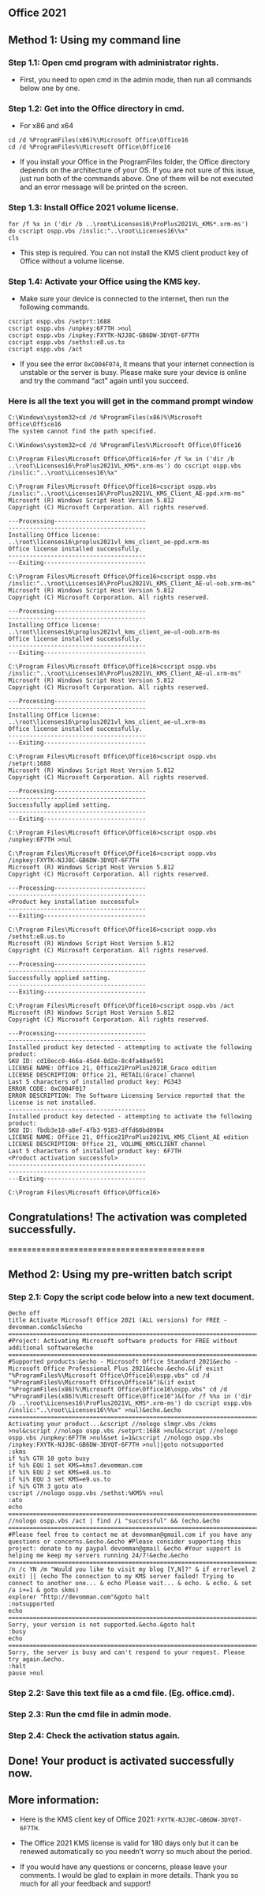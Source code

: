 ## Office 2021
## Method 1: Using my command line
### Step 1.1: Open cmd program with administrator rights.
- First, you need to open cmd in the admin mode, then run all commands below one by one.
### Step 1.2: Get into the Office directory in cmd.
- For x86 and x64 
```
cd /d %ProgramFiles(x86)%\Microsoft Office\Office16
cd /d %ProgramFiles%\Microsoft Office\Office16
```
- If you install your Office in the ProgramFiles folder, the Office directory depends on the architecture of your OS. If you are not sure of this issue, just run both of the commands above. One of them will be not executed and an error message will be printed on the screen.
### Step 1.3: Install Office 2021 volume license.
```
for /f %x in ('dir /b ..\root\Licenses16\ProPlus2021VL_KMS*.xrm-ms') do cscript ospp.vbs /inslic:"..\root\Licenses16\%x"
cls
```
- This step is required. You can not install the KMS client product key of Office without a volume license.
### Step 1.4: Activate your Office using the KMS key.
- Make sure your device is connected to the internet, then run the following commands.
```
cscript ospp.vbs /setprt:1688
cscript ospp.vbs /unpkey:6F7TH >nul
cscript ospp.vbs /inpkey:FXYTK-NJJ8C-GB6DW-3DYQT-6F7TH
cscript ospp.vbs /sethst:e8.us.to
cscript ospp.vbs /act

```
- If you see the error `0xC004F074`, it means that your internet connection is unstable or the server is busy. Please make sure your device is online and try the command “act” again until you succeed.
### Here is all the text you will get in the command prompt window
```
C:\Windows\system32>cd /d %ProgramFiles(x86)%\Microsoft Office\Office16
The system cannot find the path specified.

C:\Windows\system32>cd /d %ProgramFiles%\Microsoft Office\Office16

C:\Program Files\Microsoft Office\Office16>for /f %x in ('dir /b ..\root\Licenses16\ProPlus2021VL_KMS*.xrm-ms') do cscript ospp.vbs /inslic:"..\root\Licenses16\%x"

C:\Program Files\Microsoft Office\Office16>cscript ospp.vbs /inslic:"..\root\Licenses16\ProPlus2021VL_KMS_Client_AE-ppd.xrm-ms"
Microsoft (R) Windows Script Host Version 5.812
Copyright (C) Microsoft Corporation. All rights reserved.

---Processing--------------------------
---------------------------------------
Installing Office license: ..\root\licenses16\proplus2021vl_kms_client_ae-ppd.xrm-ms
Office license installed successfully.
---------------------------------------
---Exiting-----------------------------

C:\Program Files\Microsoft Office\Office16>cscript ospp.vbs /inslic:"..\root\Licenses16\ProPlus2021VL_KMS_Client_AE-ul-oob.xrm-ms"
Microsoft (R) Windows Script Host Version 5.812
Copyright (C) Microsoft Corporation. All rights reserved.

---Processing--------------------------
---------------------------------------
Installing Office license: ..\root\licenses16\proplus2021vl_kms_client_ae-ul-oob.xrm-ms
Office license installed successfully.
---------------------------------------
---Exiting-----------------------------

C:\Program Files\Microsoft Office\Office16>cscript ospp.vbs /inslic:"..\root\Licenses16\ProPlus2021VL_KMS_Client_AE-ul.xrm-ms"
Microsoft (R) Windows Script Host Version 5.812
Copyright (C) Microsoft Corporation. All rights reserved.

---Processing--------------------------
---------------------------------------
Installing Office license: ..\root\licenses16\proplus2021vl_kms_client_ae-ul.xrm-ms
Office license installed successfully.
---------------------------------------
---Exiting-----------------------------

C:\Program Files\Microsoft Office\Office16>cscript ospp.vbs /setprt:1688
Microsoft (R) Windows Script Host Version 5.812
Copyright (C) Microsoft Corporation. All rights reserved.

---Processing--------------------------
---------------------------------------
Successfully applied setting.
---------------------------------------
---Exiting-----------------------------

C:\Program Files\Microsoft Office\Office16>cscript ospp.vbs /unpkey:6F7TH >nul

C:\Program Files\Microsoft Office\Office16>cscript ospp.vbs /inpkey:FXYTK-NJJ8C-GB6DW-3DYQT-6F7TH
Microsoft (R) Windows Script Host Version 5.812
Copyright (C) Microsoft Corporation. All rights reserved.

---Processing--------------------------
---------------------------------------
<Product key installation successful>
---------------------------------------
---Exiting-----------------------------

C:\Program Files\Microsoft Office\Office16>cscript ospp.vbs /sethst:e8.us.to
Microsoft (R) Windows Script Host Version 5.812
Copyright (C) Microsoft Corporation. All rights reserved.

---Processing--------------------------
---------------------------------------
Successfully applied setting.
---------------------------------------
---Exiting-----------------------------

C:\Program Files\Microsoft Office\Office16>cscript ospp.vbs /act
Microsoft (R) Windows Script Host Version 5.812
Copyright (C) Microsoft Corporation. All rights reserved.

---Processing--------------------------
---------------------------------------
Installed product key detected - attempting to activate the following product:
SKU ID: cd18ecc0-466a-45d4-8d2e-8c4fa48ae591
LICENSE NAME: Office 21, Office21ProPlus2021R_Grace edition
LICENSE DESCRIPTION: Office 21, RETAIL(Grace) channel
Last 5 characters of installed product key: PG343
ERROR CODE: 0xC004F017
ERROR DESCRIPTION: The Software Licensing Service reported that the license is not installed.
---------------------------------------
Installed product key detected - attempting to activate the following product:
SKU ID: fbdb3e18-a8ef-4fb3-9183-dffd60bd0984
LICENSE NAME: Office 21, Office21ProPlus2021VL_KMS_Client_AE edition
LICENSE DESCRIPTION: Office 21, VOLUME_KMSCLIENT channel
Last 5 characters of installed product key: 6F7TH
<Product activation successful>
---------------------------------------
---------------------------------------
---Exiting-----------------------------

C:\Program Files\Microsoft Office\Office16>
```
## Congratulations! The activation was completed successfully.
#### ==========================================

## Method 2: Using my pre-written batch script
### Step 2.1: Copy the script code below into a new text document.
```
@echo off
title Activate Microsoft Office 2021 (ALL versions) for FREE - devomman.com&cls&echo =====================================================================================&echo #Project: Activating Microsoft software products for FREE without additional software&echo =====================================================================================&echo.&echo #Supported products:&echo - Microsoft Office Standard 2021&echo - Microsoft Office Professional Plus 2021&echo.&echo.&(if exist "%ProgramFiles%\Microsoft Office\Office16\ospp.vbs" cd /d "%ProgramFiles%\Microsoft Office\Office16")&(if exist "%ProgramFiles(x86)%\Microsoft Office\Office16\ospp.vbs" cd /d "%ProgramFiles(x86)%\Microsoft Office\Office16")&(for /f %%x in ('dir /b ..\root\Licenses16\ProPlus2021VL_KMS*.xrm-ms') do cscript ospp.vbs /inslic:"..\root\Licenses16\%%x" >nul)&echo.&echo =====================================================================================&echo Activating your product...&cscript //nologo slmgr.vbs /ckms >nul&cscript //nologo ospp.vbs /setprt:1688 >nul&cscript //nologo ospp.vbs /unpkey:6F7TH >nul&set i=1&cscript //nologo ospp.vbs /inpkey:FXYTK-NJJ8C-GB6DW-3DYQT-6F7TH >nul||goto notsupported
:skms
if %i% GTR 10 goto busy
if %i% EQU 1 set KMS=kms7.devomman.com
if %i% EQU 2 set KMS=e8.us.to
if %i% EQU 3 set KMS=e9.us.to
if %i% GTR 3 goto ato
cscript //nologo ospp.vbs /sethst:%KMS% >nul
:ato
echo =====================================================================================&echo.&echo.&cscript //nologo ospp.vbs /act | find /i "successful" && (echo.&echo =====================================================================================&echo.&echo #Please feel free to contact me at devomman@gmail.com if you have any questions or concerns.&echo.&echo #Please consider supporting this project: donate to my paypal devomman@gmail &echo #Your support is helping me keep my servers running 24/7!&echo.&echo =====================================================================================&choice /n /c YN /m "Would you like to visit my blog [Y,N]?" & if errorlevel 2 exit) || (echo The connection to my KMS server failed! Trying to connect to another one... & echo Please wait... & echo. & echo. & set /a i+=1 & goto skms)
explorer "http://devomman.com"&goto halt
:notsupported
echo =====================================================================================&echo.&echo Sorry, your version is not supported.&echo.&goto halt
:busy
echo =====================================================================================&echo.&echo Sorry, the server is busy and can't respond to your request. Please try again.&echo.
:halt
pause >nul
```
### Step 2.2: Save this text file as a cmd file. (Eg. office.cmd).
### Step 2.3: Run the cmd file in admin mode.
### Step 2.4: Check the activation status again.
## Done! Your product is activated successfully now.

## More information:

- Here is the KMS client key of Office 2021: ```FXYTK-NJJ8C-GB6DW-3DYQT-6F7TH```.
- The Office 2021 KMS license is valid for 180 days only but it can be renewed automatically so you needn’t worry so much about the period.

- If you would have any questions or concerns, please leave your comments. I would be glad to explain in more details. Thank you so much for all your feedback and support!
